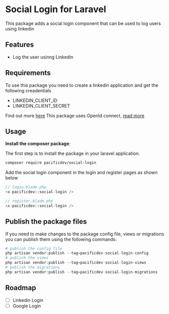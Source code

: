 # Social Login for Laravel

This package adds a social login component that can be used to log users
using linkedin

## Features

- Log the user usinng Linkedin

## Requirements

To use this package you need to create a linkedin application and get the following creadentials

- LINKEDIN_CLIENT_ID
- LINKEDIN_CLIENT_SECRET

Find out more [here](https://www.linkedin.com/help/linkedin/answer/a1667239)
This package uses OpenId connect, [read more](https://learn.microsoft.com/en-us/linkedin/consumer/integrations/self-serve/sign-in-with-linkedin-v2)

## Usage

**Install the composer package**:

The first step is to install the package in your laravel application.

```bash
composer require pacificdev/social-login
```

Add the social login component in the login and register pages as shown below

```php
// login.blade.php
<x-pacificdev::social-login />
```

```php
// register.blade.php
<x-pacificdev::social-login />
```

## Publish the package files

If you need to make changes to the package config file, views or migrations you can
publish them using the following commands:

```php
# publish the config file
php artisan vendor:publish --tag=pacificdev-social-login-config
# publish the views
php artisan vendor:publish --tag=pacificdev-social-login-views
# publish the migrations
php artisan vendor:publish --tag=pacificdev-social-login-migrations

```

## Roadmap

- [ ] Linkedin Login
- [ ] Google Login
